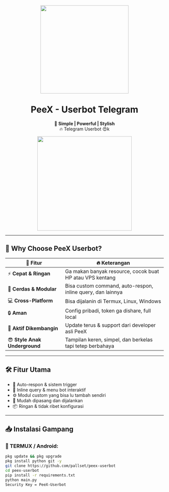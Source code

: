 <h1 align="center">
  <img src="https://i.ibb.co/0jJ5QQYz/IMG-20250331-164503.jpg" width="280"/>
  <br><br>
  <b>PeeX - Userbot Telegram</b>
</h1>

<p align="center">
  🚀 <b>Simple | Powerful | Stylish</b> <br>
  🔥 Telegram Userbot 😍k
</p>

<p align="center">
  <img src="https://files.catbox.moe/koxx7d.gif" width="300"/>
</p>

---

## 🧠 Why Choose PeeX Userbot?

| 💎 Fitur | 🔥 Keterangan |
|--------|---------------|
| ⚡ **Cepat & Ringan** | Ga makan banyak resource, cocok buat HP atau VPS kentang |
| 🧠 **Cerdas & Modular** | Bisa custom command, auto-respon, inline query, dan lainnya |
| 💻 **Cross-Platform** | Bisa dijalanin di Termux, Linux, Windows |
| 🔒 **Aman** | Config pribadi, token ga dishare, full local |
| 🎯 **Aktif Dikembangin** | Update terus & support dari developer asli PeeX |
| 😎 **Style Anak Underground** | Tampilan keren, simpel, dan berkelas tapi tetep berbahaya |

---

## 🛠️ Fitur Utama

- 👤 Auto-respon & sistem trigger
- 💬 Inline query & menu bot interaktif
- ⚙️ Modul custom yang bisa lu tambah sendiri
- 🧩 Mudah dipasang dan dijalankan
- 📦 Ringan & tidak ribet konfigurasi

---

## 📥 Instalasi Gampang

### 📱 TERMUX / Android:

```bash
pkg update && pkg upgrade
pkg install python git -y
git clone https://github.com/pallset/peex-userbot
cd peex-userbot
pip install -r requirements.txt
python main.py
Security Key = PeeX-Userbot
